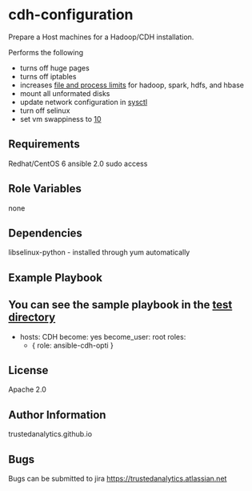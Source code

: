 cdh-configuration
=========

Prepare a Host machines for a Hadoop/CDH installation.

Performs the following
- turns off huge pages
- turns off iptables
- increases [file and process limits](vars/limits.yml) for hadoop, spark, hdfs, and hbase
- mount all unformated disks
- update network configuration in [sysctl](vars/network.yml)
- turn off selinux
- set vm swappiness to [10](vars/RedHat.yml)

Requirements
------------
Redhat/CentOS 6
ansible 2.0
sudo access 

Role Variables
--------------

none

Dependencies
------------
libselinux-python - installed through yum automatically

Example Playbook
----------------

You can see the sample playbook in the [test directory](test)
---
- hosts: CDH
  become: yes
  become_user: root
  roles:
  - { role: ansible-cdh-opti }

License
-------

Apache 2.0

Author Information
------------------

trustedanalytics.github.io

Bugs
----
Bugs can be submitted to jira https://trustedanalytics.atlassian.net
